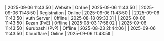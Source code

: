 | 2025-09-06 11:43:50 | Website | Online | 2025-09-06 11:43:50 |
| 2025-09-06 11:43:50 | Registration | Online | 2025-09-06 11:43:50 |
| 2025-09-06 11:43:50 | Auth Server | Offline | 2025-08-18 09:33:31 |
| 2025-09-06 11:43:50 | Kezan (PvE) | Offline | 2025-08-03 17:58:02 |
| 2025-09-06 11:43:50 | Gurubashi (PvP) | Offline | 2025-08-23 21:44:06 |
| 2025-09-06 11:43:50 | Cloudflare | Online | 2025-09-06 11:43:50 |
